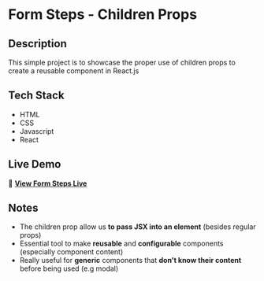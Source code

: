 # Form Steps - Children Props

## Description
This simple project is to showcase the proper use of children props to create a reusable component in React.js

## Tech Stack
- HTML
- CSS
- Javascript
- React
  
## Live Demo
🔗 **[View Form Steps Live](form-steps-zahn.vercel.app)**  

## Notes
- The children prop allow us **to pass JSX into an element** (besides regular props)
- Essential tool to make **reusable** and **configurable** components (especially component content)
- Really useful for **generic** components that **don't know their content** before being used (e.g modal)
